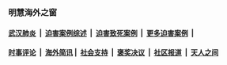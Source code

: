 
### 明慧海外之窗

####  [武汉肺炎](indexes/365.md?t=04260901) &nbsp;|&nbsp;  [迫害案例综述](indexes/328.md?t=04260901) &nbsp;|&nbsp; [迫害致死案例](indexes/277.md?t=04260901)  &nbsp;|&nbsp; [更多迫害案例](indexes/81.md?t=04260901)  &nbsp;|&nbsp; 
####  [时事评论](indexes/19.md?t=04260901) &nbsp;|&nbsp; [海外简讯](indexes/245.md?t=04260901)&nbsp;|&nbsp;  [社会支持](indexes/140.md?t=04260901) &nbsp;|&nbsp; [褒奖决议](indexes/282.md?t=04260901) &nbsp;|&nbsp; [社区报道](indexes/91.md?t=04260901)  &nbsp;|&nbsp; [天人之间](indexes/78.md?t=04260901) 

